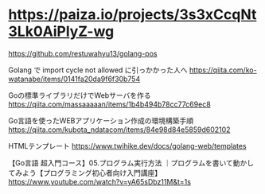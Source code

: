 # https://paiza.io/projects/3s3xCcqNt3Lk0AiPlyZ-wg

https://github.com/restuwahyu13/golang-pos

Golang で import cycle not allowed に引っかかった人へ
https://qiita.com/ko-watanabe/items/0141fa20da9f6f30b754

Goの標準ライブラリだけでWebサーバを作る
https://qiita.com/massaaaaan/items/1b4b494b78cc77c69ec8

Go言語を使ったWEBアプリケーション作成の環境構築手順
https://qiita.com/kubota_ndatacom/items/84e98d84e5859d602102

HTMLテンプレート
https://www.twihike.dev/docs/golang-web/templates

【Go言語 超入門コース】05.プログラム実行方法 ｜プログラムを書いて動かしてみよう【プログラミング初心者向け入門講座】
https://www.youtube.com/watch?v=yA65sDbz11M&t=1s
